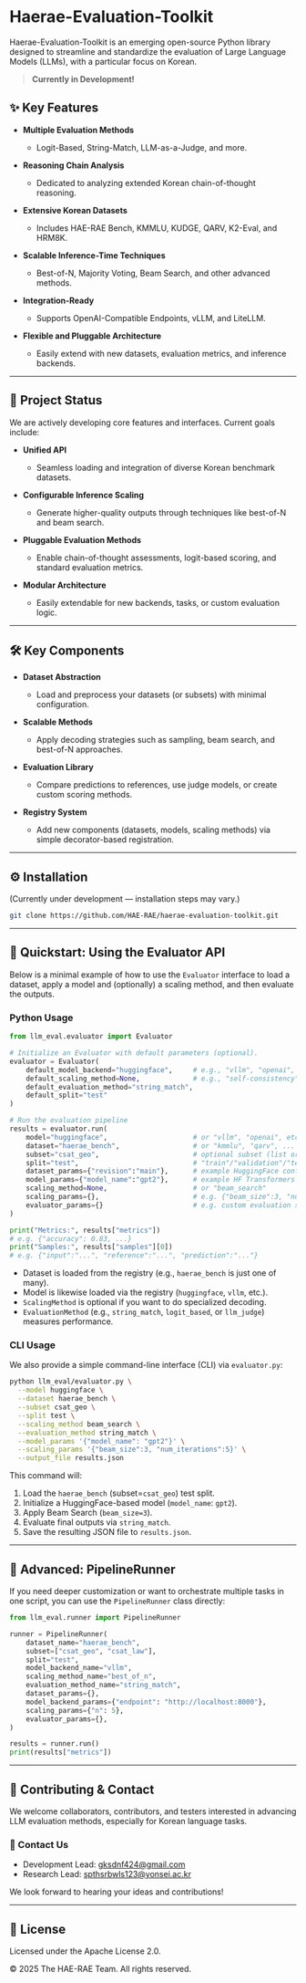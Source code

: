 # Haerae-Evaluation-Toolkit

Haerae-Evaluation-Toolkit is an emerging open-source Python library designed to streamline and standardize the evaluation of Large Language Models (LLMs), with a particular focus on Korean.

> **Currently in Development!**

## ✨ Key Features

- **Multiple Evaluation Methods**
  - Logit-Based, String-Match, LLM-as-a-Judge, and more.

- **Reasoning Chain Analysis**
  - Dedicated to analyzing extended Korean chain-of-thought reasoning.

- **Extensive Korean Datasets**
  - Includes HAE-RAE Bench, KMMLU, KUDGE, QARV, K2-Eval, and HRM8K.

- **Scalable Inference-Time Techniques**
  - Best-of-N, Majority Voting, Beam Search, and other advanced methods.

- **Integration-Ready**
  - Supports OpenAI-Compatible Endpoints, vLLM, and LiteLLM.

- **Flexible and Pluggable Architecture**
  - Easily extend with new datasets, evaluation metrics, and inference backends.

---

## 🚀 Project Status

We are actively developing core features and interfaces. Current goals include:

- **Unified API**
  - Seamless loading and integration of diverse Korean benchmark datasets.

- **Configurable Inference Scaling**
  - Generate higher-quality outputs through techniques like best-of-N and beam search.

- **Pluggable Evaluation Methods**
  - Enable chain-of-thought assessments, logit-based scoring, and standard evaluation metrics.

- **Modular Architecture**
  - Easily extendable for new backends, tasks, or custom evaluation logic.

---

## 🛠️ Key Components

- **Dataset Abstraction**
  - Load and preprocess your datasets (or subsets) with minimal configuration.

- **Scalable Methods**
  - Apply decoding strategies such as sampling, beam search, and best-of-N approaches.

- **Evaluation Library**
  - Compare predictions to references, use judge models, or create custom scoring methods.

- **Registry System**
  - Add new components (datasets, models, scaling methods) via simple decorator-based registration.

---

## ⚙️ Installation

(Currently under development — installation steps may vary.)

```bash
git clone https://github.com/HAE-RAE/haerae-evaluation-toolkit.git

```


---

## 🚀 Quickstart: Using the Evaluator API

Below is a minimal example of how to use the `Evaluator` interface to load a dataset, apply a model and (optionally) a scaling method, and then evaluate the outputs.

### Python Usage

```python
from llm_eval.evaluator import Evaluator

# Initialize an Evaluator with default parameters (optional).
evaluator = Evaluator(
    default_model_backend="huggingface",     # e.g., "vllm", "openai", etc.
    default_scaling_method=None,             # e.g., "self-consistency", "best_of_n"
    default_evaluation_method="string_match",
    default_split="test"
)

# Run the evaluation pipeline
results = evaluator.run(
    model="huggingface",                     # or "vllm", "openai", etc.
    dataset="haerae_bench",                  # or "kmmlu", "qarv", ...
    subset="csat_geo",                       # optional subset (list or string)
    split="test",                            # "train"/"validation"/"test"
    dataset_params={"revision":"main"},      # example HuggingFace config
    model_params={"model_name":"gpt2"},      # example HF Transformers param
    scaling_method=None,                     # or "beam_search"
    scaling_params={},                       # e.g. {"beam_size":3, "num_iterations":5}
    evaluator_params={}                      # e.g. custom evaluation settings
)

print("Metrics:", results["metrics"])
# e.g. {"accuracy": 0.83, ...}
print("Samples:", results["samples"][0])
# e.g. {"input":"...", "reference":"...", "prediction":"..."}
```

- Dataset is loaded from the registry (e.g., `haerae_bench` is just one of many).
- Model is likewise loaded via the registry (`huggingface`, `vllm`, etc.).
- `ScalingMethod` is optional if you want to do specialized decoding.
- `EvaluationMethod` (e.g., `string_match`, `logit_based`, or `llm_judge`) measures performance.

### CLI Usage

We also provide a simple command-line interface (CLI) via `evaluator.py`:

```bash
python llm_eval/evaluator.py \
  --model huggingface \
  --dataset haerae_bench \
  --subset csat_geo \
  --split test \
  --scaling_method beam_search \
  --evaluation_method string_match \
  --model_params '{"model_name": "gpt2"}' \
  --scaling_params '{"beam_size":3, "num_iterations":5}' \
  --output_file results.json
```

This command will:

1. Load the `haerae_bench` (subset=`csat_geo`) test split.
2. Initialize a HuggingFace-based model (`model_name`: `gpt2`).
3. Apply Beam Search (`beam_size=3`).
4. Evaluate final outputs via `string_match`.
5. Save the resulting JSON file to `results.json`.

---

## 🔧 Advanced: PipelineRunner

If you need deeper customization or want to orchestrate multiple tasks in one script, you can use the `PipelineRunner` class directly:

```python
from llm_eval.runner import PipelineRunner

runner = PipelineRunner(
    dataset_name="haerae_bench",
    subset=["csat_geo", "csat_law"],
    split="test",
    model_backend_name="vllm",
    scaling_method_name="best_of_n",
    evaluation_method_name="string_match",
    dataset_params={},
    model_backend_params={"endpoint": "http://localhost:8000"},
    scaling_params={"n": 5},
    evaluator_params={},
)

results = runner.run()
print(results["metrics"])
```

---

## 🤝 Contributing & Contact

We welcome collaborators, contributors, and testers interested in advancing LLM evaluation methods, especially for Korean language tasks.

### 📩 Contact Us

- Development Lead: gksdnf424@gmail.com
- Research Lead: spthsrbwls123@yonsei.ac.kr

We look forward to hearing your ideas and contributions!

---

## 📜 License

Licensed under the Apache License 2.0.

© 2025 The HAE-RAE Team. All rights reserved.
